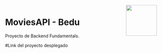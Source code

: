 <img src="https://d92mrp7hetgfk.cloudfront.net/images/sites/misc/bedulogo/original.png?1596745896" align="right" height="100" width="100" hspace="10">

# MoviesAPI - Bedu


Proyecto de Backend Fundamentals.



#Link del proyecto desplegado